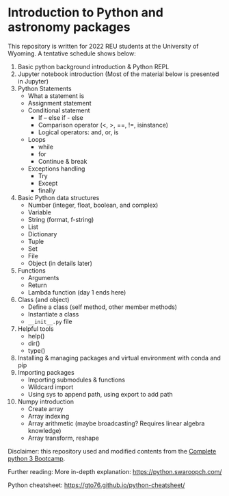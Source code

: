 # Introduction to Python and astronomy packages

This repository is written for 2022 REU students at the University of Wyoming. A tentative schedule shows below:

1. Basic python background introduction & Python REPL
2. Jupyter notebook introduction (Most of the material below is presented in Jupyter)
3. Python Statements
    - What a statement is
    - Assignment statement
    - Conditional statement
        - If – else if - else
        - Comparison operator (<, >, ==, !=, isinstance)
        - Logical operators: and, or, is
    - Loops
        - while
        - for
        - Continue & break
    - Exceptions handling
        - Try
        - Except
        - finally
4. Basic Python data structures
    - Number (integer, float, boolean, and complex)
    - Variable
    - String (format, f-string)
    - List
    - Dictionary
    - Tuple
    - Set
    - File
    - Object (in details later)
5. Functions
    - Arguments
    - Return
    - Lambda function (day 1 ends here)
6. Class (and object)
    - Define a class (self method, other member methods)
    - Instantiate a class
    - `__init__.py` file
7. Helpful tools 
    - help()
    - dir()
    - type()
8. Installing & managing packages and virtual environment with conda and pip
9. Importing packages
    - Importing submodules & functions
    - Wildcard import
    - Using sys to append path, using export to add path
10. Numpy introduction
    - Create array
    - Array indexing 
    - Array arithmetic (maybe broadcasting? Requires linear algebra knowledge)
    - Array transform, reshape

Disclaimer: this repository used and modified contents from the [Complete python 3 Bootcamp](https://github.com/Pierian-Data/Complete-Python-3-Bootcamp). 

Further reading:
More in-depth explanation: https://python.swaroopch.com/

Python cheatsheet: https://gto76.github.io/python-cheatsheet/
